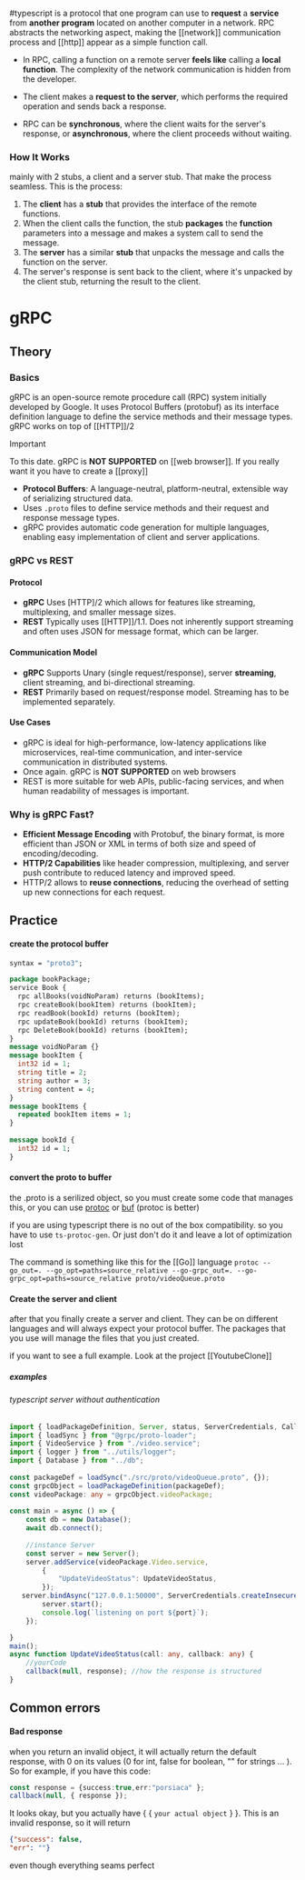 #typescript
is a protocol that one program can use to **request** a **service** from **another program** located on another computer in a network. RPC abstracts the networking aspect, making the [[network]] communication process and [[http]] appear as a simple function call.

- In RPC, calling a function on a remote server **feels like** calling a **local function**. The complexity of the network communication is hidden from the developer.

- The client makes a **request to the server**, which performs the required operation and sends back a response.

- RPC can be **synchronous**, where the client waits for the server's response, or **asynchronous**, where the client proceeds without waiting.

### How It Works

mainly with 2 stubs, a client and a server stub. That make the process seamless. This is the process:

1. The **client** has a **stub** that provides the interface of the remote functions.
2. When the client calls the function, the stub **packages** the **function** parameters into a message and makes a system call to send the message.
3. The **server** has a similar **stub** that unpacks the message and calls the function on the server.
4. The server's response is sent back to the client, where it's unpacked by the client stub, returning the result to the client.
# gRPC
## Theory
### Basics
gRPC is an open-source remote procedure call (RPC) system initially developed by Google. It uses Protocol Buffers (protobuf) as its interface definition language to define the service methods and their message types. gRPC works on top of [[HTTP]]/2

>[!important]
To this date. gRPC is **NOT SUPPORTED** on [[web browser]]. If you really want it you have to create a [[proxy]]

- **Protocol Buffers**: A language-neutral, platform-neutral, extensible way of serializing structured data.
- Uses `.proto` files to define service methods and their request and response message types.
- gRPC provides automatic code generation for multiple languages, enabling easy implementation of client and server applications.

### gRPC vs REST

#### Protocol
- **gRPC** Uses [HTTP]/2 which allows for features like streaming, multiplexing, and smaller message sizes.
- **REST** Typically uses [[HTTP]]/1.1. Does not inherently support streaming and often uses JSON for message format, which can be larger.
#### Communication Model
- **gRPC** Supports Unary (single request/response), server **streaming**, client streaming, and bi-directional streaming.
- **REST** Primarily based on request/response model. Streaming has to be implemented separately.

#### Use Cases

- gRPC is ideal for high-performance, low-latency applications like microservices, real-time communication, and inter-service communication in distributed systems.
- Once again. gRPC is **NOT SUPPORTED** on web browsers
- REST is more suitable for web APIs, public-facing services, and when human readability of messages is important.

### Why is gRPC Fast?

- **Efficient Message Encoding** with Protobuf, the binary format, is more efficient than JSON or XML in terms of both size and speed of encoding/decoding.
- **HTTP/2 Capabilities** like header compression, multiplexing, and server push contribute to reduced latency and improved speed.
- HTTP/2 allows to **reuse  connections**, reducing the overhead of setting up new connections for each request.

## Practice

#### create the protocol buffer
```protobuf
syntax = "proto3";

package bookPackage;
service Book {
  rpc allBooks(voidNoParam) returns (bookItems);
  rpc createBook(bookItem) returns (bookItem);
  rpc readBook(bookId) returns (bookItem);
  rpc updateBook(bookId) returns (bookItem);
  rpc DeleteBook(bookId) returns (bookItem);
}
message voidNoParam {}
message bookItem {
  int32 id = 1;
  string title = 2;
  string author = 3;
  string content = 4;
}  
message bookItems {
  repeated bookItem items = 1;
}
 
message bookId {
  int32 id = 1;
}
```


#### convert the proto to buffer 
the .proto is a serilized object, so you must create some code that manages this, or you can use [protoc](https://protobuf.dev/) or [buf](https://buf.build/solutions/generate-sdks)  (protoc is better)

if you are using typescript there is no out of the box compatibility. so you have to use `ts-protoc-gen`. Or just don't do it and leave a lot of optimization lost

The command is something like this for the [[Go]] language `protoc --go_out=. --go_opt=paths=source_relative --go-grpc_out=. --go-grpc_opt=paths=source_relative proto/videoQueue.proto`
#### Create the server and client
after that you finally create a server and client. They can be on different languages and will always expect your protocol buffer. The packages that you use will manage the files that you just created.

if you want to see a full example. Look at the project [[YoutubeClone]]

##### examples

###### typescript server without authentication
```typescript
import { loadPackageDefinition, Server, status, ServerCredentials, Call, requestCallback } from "@grpc/grpc-js";
import { loadSync } from "@grpc/proto-loader";
import { VideoService } from "./video.service";
import { logger } from "../utils/logger";
import { Database } from "../db";
 
const packageDef = loadSync("./src/proto/videoQueue.proto", {});
const grpcObject = loadPackageDefinition(packageDef);
const videoPackage: any = grpcObject.videoPackage;
  
const main = async () => {
    const db = new Database();
    await db.connect();
 
    //instance Server
    const server = new Server();
	server.addService(videoPackage.Video.service,
        {
            "UpdateVideoStatus": UpdateVideoStatus,
        });
   server.bindAsync("127.0.0.1:50000", ServerCredentials.createInsecure(), (error, port) => {
        server.start();
        console.log(`listening on port ${port}`);
    });

}
main();
async function UpdateVideoStatus(call: any, callback: any) {
	//yourCode
    callback(null, response); //how the response is structured
}
```


## Common errors

#### Bad response
when you return an invalid object, it will actually return the default response, with 0 on its values (0 for int, false for boolean, "" for strings ... ). So for example, if you have this code:
```typescript
const response = {success:true,err:"porsiaca" };
callback(null, { response });
```
It looks okay, but you actually have { { `your actual object` } }. This is an invalid response, so it will return 
```json
{"success": false,
"err": ""}
```
even though everything seams perfect

